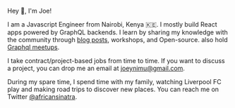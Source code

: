 Hey 👋, I'm Joe!

I am a Javascript Engineer from Nairobi, Kenya 🇰🇪. I mostly build React apps powered by GraphQL backends. I learn by sharing my knowledge with the community through [blog posts](https://joeynimu.com), workshops, and Open-source.  also hold [Graphql meetups](https://www.meetup.com/Nairobi-GraphQL-Meetup/).

I take contract/project-based jobs from time to time. If you want to discuss a project, you can drop me an email at joeynimu@gmail.com.

During my spare time, I spend time with my family, watching Liverpool FC play and making road trips to discover new places.
You can reach me on Twitter [@africansinatra](https://twitter.com/africansinatra).

